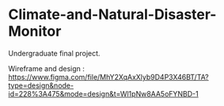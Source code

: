 # Climate-and-Natural-Disaster-Monitor

Undergraduate final project.

Wireframe and design : https://www.figma.com/file/MhY2XqAxXlyb9D4P3X46BT/TA?type=design&node-id=228%3A475&mode=design&t=Wl1pNw8AA5oFYNBD-1

